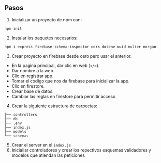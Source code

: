 ## Pasos

1. Inicializar un proyecto de npm con:
```sh
npm init
```
2. Instalar los paquetes necesarios:
```sh
npm i express firebase schema-inspector cors dotenv uuid multer morgan async
```
3. Crear proyecto en firebase desde cero pero usar el anterior.
  - En la pagina principal, dar clic en web (`</>`).
  - Dar nombre a la web.
  - Clic en registrar app.
  - Tomar el codigo que nos da firebase para inicializar la app.
  - Clic en firestore.
  - Crear base de datos.
  - Cambiar las reglas en firestore para permitir acceso.
4. Crear la siguiente estructura de carpectas:
```
├── controllers
├── db
├── .env
├── index.js
├── models
└── schemas
```
5. Crear el server en el `index.js`
6. Inicialiar controladores y crear los repectivos esquemas validadores y modelos que atiendan las peticiones